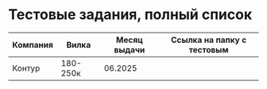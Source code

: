 # Тестовые задания, полный список



| Компания | Вилка    | Месяц выдачи | Ссылка на папку с тестовым |
| -------- | -------- | ------------ | -------------------------- |
| Контур   | 180-250к | 06.2025      |                            |
